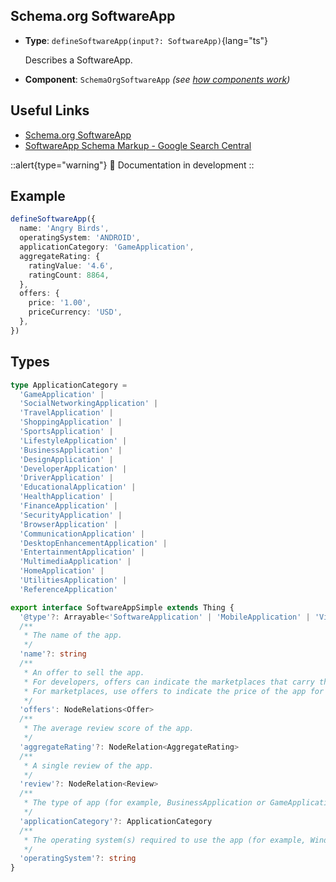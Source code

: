 ## Schema.org SoftwareApp

- **Type**: `defineSoftwareApp(input?: SoftwareApp)`{lang="ts"}

  Describes a SoftwareApp.

- **Component**: `SchemaOrgSoftwareApp` _(see [how components work](/schema-org/getting-started/vue-components))_

## Useful Links

- [Schema.org SoftwareApp](https://schema.org/SoftwareApp)
- [SoftwareApp Schema Markup - Google Search Central](https://developers.google.com/search/docs/advanced/structured-data/software-app)

::alert{type="warning"}
🔨 Documentation in development
::

## Example

```ts
defineSoftwareApp({
  name: 'Angry Birds',
  operatingSystem: 'ANDROID',
  applicationCategory: 'GameApplication',
  aggregateRating: {
    ratingValue: '4.6',
    ratingCount: 8864,
  },
  offers: {
    price: '1.00',
    priceCurrency: 'USD',
  },
})
```

## Types

```ts
type ApplicationCategory =
  'GameApplication' |
  'SocialNetworkingApplication' |
  'TravelApplication' |
  'ShoppingApplication' |
  'SportsApplication' |
  'LifestyleApplication' |
  'BusinessApplication' |
  'DesignApplication' |
  'DeveloperApplication' |
  'DriverApplication' |
  'EducationalApplication' |
  'HealthApplication' |
  'FinanceApplication' |
  'SecurityApplication' |
  'BrowserApplication' |
  'CommunicationApplication' |
  'DesktopEnhancementApplication' |
  'EntertainmentApplication' |
  'MultimediaApplication' |
  'HomeApplication' |
  'UtilitiesApplication' |
  'ReferenceApplication'

export interface SoftwareAppSimple extends Thing {
  '@type'?: Arrayable<'SoftwareApplication' | 'MobileApplication' | 'VideoGame' | 'WebApplication'>
  /**
   * The name of the app.
   */
  'name'?: string
  /**
   * An offer to sell the app.
   * For developers, offers can indicate the marketplaces that carry the application.
   * For marketplaces, use offers to indicate the price of the app for a specific app instance.
   */
  'offers': NodeRelations<Offer>
  /**
   * The average review score of the app.
   */
  'aggregateRating'?: NodeRelation<AggregateRating>
  /**
   * A single review of the app.
   */
  'review'?: NodeRelation<Review>
  /**
   * The type of app (for example, BusinessApplication or GameApplication). The value must be a supported app type.
   */
  'applicationCategory'?: ApplicationCategory
  /**
   * The operating system(s) required to use the app (for example, Windows 7, OSX 10.6, Android 1.6)
   */
  'operatingSystem'?: string
}
```
